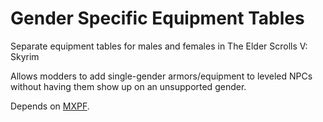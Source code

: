 # Gender Specific Equipment Tables

Separate equipment tables for males and females in The Elder Scrolls V: Skyrim

Allows modders to add single-gender armors/equipment to leveled NPCs without having them show up on an unsupported gender.

Depends on [MXPF](https://github.com/matortheeternal/mxpf).
